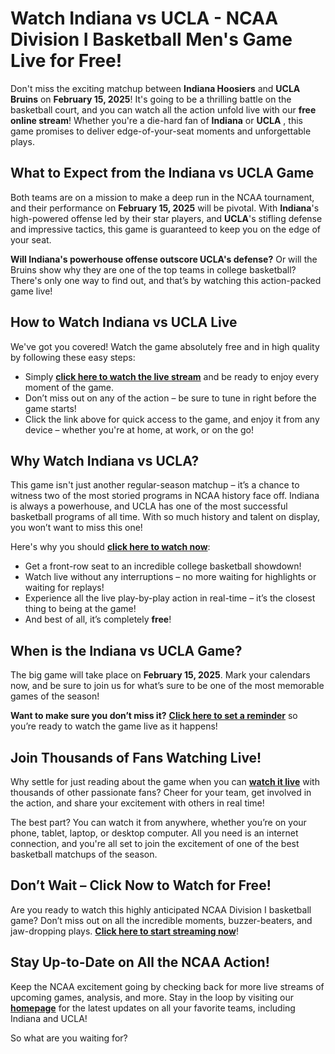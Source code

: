 # Watch Indiana vs UCLA - NCAA Division I Basketball Men's Game Live for Free!

Don't miss the exciting matchup between **Indiana Hoosiers** and **UCLA Bruins** on **February 15, 2025**! It's going to be a thrilling battle on the basketball court, and you can watch all the action unfold live with our **free online stream**! Whether you're a die-hard fan of **Indiana** or **UCLA** , this game promises to deliver edge-of-your-seat moments and unforgettable plays.

## What to Expect from the Indiana vs UCLA Game

Both teams are on a mission to make a deep run in the NCAA tournament, and their performance on **February 15, 2025** will be pivotal. With **Indiana**'s high-powered offense led by their star players, and **UCLA**'s stifling defense and impressive tactics, this game is guaranteed to keep you on the edge of your seat.

**Will Indiana's powerhouse offense outscore UCLA's defense?** Or will the Bruins show why they are one of the top teams in college basketball? There's only one way to find out, and that’s by watching this action-packed game live!

## How to Watch Indiana vs UCLA Live

We've got you covered! Watch the game absolutely free and in high quality by following these easy steps:

- Simply [**click here to watch the live stream**](https://tinyurl.com/livestreamfreeo?st=Indiana+vs+UCLA&si=ghc) and be ready to enjoy every moment of the game.
- Don’t miss out on any of the action – be sure to tune in right before the game starts!
- Click the link above for quick access to the game, and enjoy it from any device – whether you're at home, at work, or on the go!

## Why Watch Indiana vs UCLA?

This game isn't just another regular-season matchup – it’s a chance to witness two of the most storied programs in NCAA history face off. Indiana is always a powerhouse, and UCLA has one of the most successful basketball programs of all time. With so much history and talent on display, you won’t want to miss this one!

Here's why you should **[click here to watch now](https://tinyurl.com/livestreamfreeo?st=Indiana+vs+UCLA&si=ghc)**:

- Get a front-row seat to an incredible college basketball showdown!
- Watch live without any interruptions – no more waiting for highlights or waiting for replays!
- Experience all the live play-by-play action in real-time – it’s the closest thing to being at the game!
- And best of all, it’s completely **free**!

## When is the Indiana vs UCLA Game?

The big game will take place on **February 15, 2025**. Mark your calendars now, and be sure to join us for what’s sure to be one of the most memorable games of the season!

**Want to make sure you don’t miss it?** [**Click here to set a reminder**](https://tinyurl.com/livestreamfreeo?st=Indiana+vs+UCLA&si=ghc) so you’re ready to watch the game live as it happens!

## Join Thousands of Fans Watching Live!

Why settle for just reading about the game when you can **[watch it live](https://tinyurl.com/livestreamfreeo?st=Indiana+vs+UCLA&si=ghc)** with thousands of other passionate fans? Cheer for your team, get involved in the action, and share your excitement with others in real time!

The best part? You can watch it from anywhere, whether you’re on your phone, tablet, laptop, or desktop computer. All you need is an internet connection, and you're all set to join the excitement of one of the best basketball matchups of the season.

## Don’t Wait – Click Now to Watch for Free!

Are you ready to watch this highly anticipated NCAA Division I basketball game? Don’t miss out on all the incredible moments, buzzer-beaters, and jaw-dropping plays. **[Click here to start streaming now](https://tinyurl.com/livestreamfreeo?st=Indiana+vs+UCLA&si=ghc)**!

## Stay Up-to-Date on All the NCAA Action!

Keep the NCAA excitement going by checking back for more live streams of upcoming games, analysis, and more. Stay in the loop by visiting our [**homepage**](https://tinyurl.com/livestreamfreeo?st=Indiana+vs+UCLA&si=ghc) for the latest updates on all your favorite teams, including Indiana and UCLA!

So what are you waiting for? <stron></stron>
